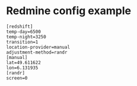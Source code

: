 # Redmine config example

```
[redshift]
temp-day=6500
temp-night=3250
transition=1
location-provider=manual
adjustment-method=randr
[manual]
lat=49.611622
lon=6.131935
[randr]
screen=0
```
